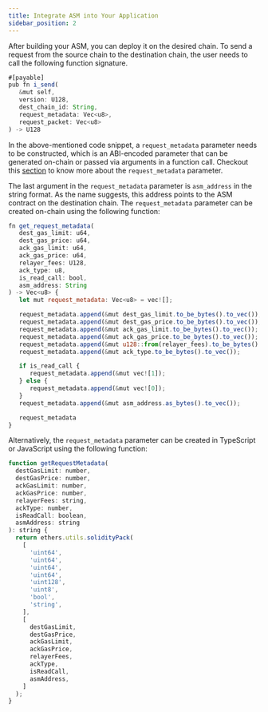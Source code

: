 ```yaml
---
title: Integrate ASM into Your Application
sidebar_position: 2
---
```


After building your ASM, you can deploy it on the desired chain. To send a request from the source chain to the destination chain, the user needs to call the following function signature.

```javascript
#[payable]
pub fn i_send(
   &mut self,
   version: U128,
   dest_chain_id: String,
   request_metadata: Vec<u8>,
   request_packet: Vec<u8>
) -> U128
```

In the above-mentioned code snippet, a `request_metadata` parameter needs to be constructed, which is an ABI-encoded parameter that can be generated on-chain or passed via arguments in a function call. Checkout this [section](../iDapp-functions/i_send#5-request_metadata) to know more about the `request_metadata` parameter.

The last argument in the `request_metadata` parameter is `asm_address` in the string format. As the name suggests, this address points to the ASM contract on the destination chain. The `request_metadata` parameter can be created on-chain using the following function:

```javascript
fn get_request_metadata(
   dest_gas_limit: u64,
   dest_gas_price: u64,
   ack_gas_limit: u64,
   ack_gas_price: u64,
   relayer_fees: U128,
   ack_type: u8,
   is_read_call: bool,
   asm_address: String
) -> Vec<u8> {
   let mut request_metadata: Vec<u8> = vec![];

   request_metadata.append(&mut dest_gas_limit.to_be_bytes().to_vec());
   request_metadata.append(&mut dest_gas_price.to_be_bytes().to_vec());
   request_metadata.append(&mut ack_gas_limit.to_be_bytes().to_vec());
   request_metadata.append(&mut ack_gas_price.to_be_bytes().to_vec());
   request_metadata.append(&mut u128::from(relayer_fees).to_be_bytes().to_vec());
   request_metadata.append(&mut ack_type.to_be_bytes().to_vec());

   if is_read_call {
      request_metadata.append(&mut vec![1]);
   } else {
      request_metadata.append(&mut vec![0]);
   }
   request_metadata.append(&mut asm_address.as_bytes().to_vec());

   request_metadata
}
```

Alternatively, the `request_metadata` parameter can be created in TypeScript or JavaScript using the following function:

```javascript
function getRequestMetadata(
  destGasLimit: number,
  destGasPrice: number,
  ackGasLimit: number,
  ackGasPrice: number,
  relayerFees: string,
  ackType: number,
  isReadCall: boolean,
  asmAddress: string
): string {
  return ethers.utils.solidityPack(
    [
      'uint64',
      'uint64',
      'uint64',
      'uint64',
      'uint128',
      'uint8',
      'bool',
      'string',
    ],
    [
      destGasLimit,
      destGasPrice,
      ackGasLimit,
      ackGasPrice,
      relayerFees,
      ackType,
      isReadCall,
      asmAddress,
    ]
  );
}
```
